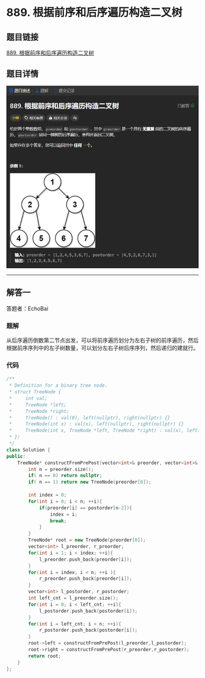 # 889. 根据前序和后序遍历构造二叉树
## 题目链接  
[889. 根据前序和后序遍历构造二叉树](https://leetcode.cn/problems/construct-binary-tree-from-preorder-and-postorder-traversal/description/?envType=daily-question&envId=2024-02-22)
## 题目详情
![题目图片](Img/889.png)

***
## 解答一
答题者：EchoBai

### 题解
从后序遍历倒数第二节点出发，可以将前序遍历划分为左右子树的前序遍历，然后根据前序序列中的左子树数量，可以划分左右子树后序序列，然后递归的建就行。

### 代码
``` cpp
/**
 * Definition for a binary tree node.
 * struct TreeNode {
 *     int val;
 *     TreeNode *left;
 *     TreeNode *right;
 *     TreeNode() : val(0), left(nullptr), right(nullptr) {}
 *     TreeNode(int x) : val(x), left(nullptr), right(nullptr) {}
 *     TreeNode(int x, TreeNode *left, TreeNode *right) : val(x), left(left), right(right) {}
 * };
 */
class Solution {
public:
    TreeNode* constructFromPrePost(vector<int>& preorder, vector<int>& postorder) {
        int n = preorder.size();
        if( n == 0) return nullptr;
        if( n == 1) return new TreeNode(preorder[0]);
        
        int index = 0;
        for(int i = 0; i < n; ++i){
            if(preorder[i] == postorder[n-2]){
                index = i;
                break;
            }
        }
        TreeNode* root = new TreeNode(preorder[0]);
        vector<int> l_preorder, r_preorder;
        for(int i = 1; i < index; ++i){
            l_preorder.push_back(preorder[i]);
        }
        for(int i = index; i < n; ++i ){
            r_preorder.push_back(preorder[i]);
        }
        vector<int> l_postorder, r_postorder;
        int left_cnt = l_preorder.size();
        for(int i = 0; i < left_cnt; ++i){
            l_postorder.push_back(postorder[i]);
        }
        for(int i = left_cnt; i < n; ++i){
            r_postorder.push_back(postorder[i]);
        }
        root->left = constructFromPrePost(l_preorder,l_postorder);
        root->right = constructFromPrePost(r_preorder,r_postorder);
        return root;
    }
};
```


